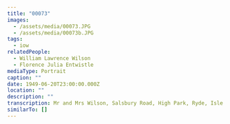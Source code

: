 ```yaml
---
title: "00073"
images:
  - /assets/media/00073.JPG
  - /assets/media/00073b.JPG
tags:
  - iow
relatedPeople:
  - William Lawrence Wilson
  - Florence Julia Entwistle
mediaType: Portrait
caption: ""
date: 1949-06-20T23:00:00.000Z
location: ""
description: ""
transcription: Mr and Mrs Wilson, Salsbury Road, High Park, Ryde, Isle of Wight.
similarTo: []
---
```


